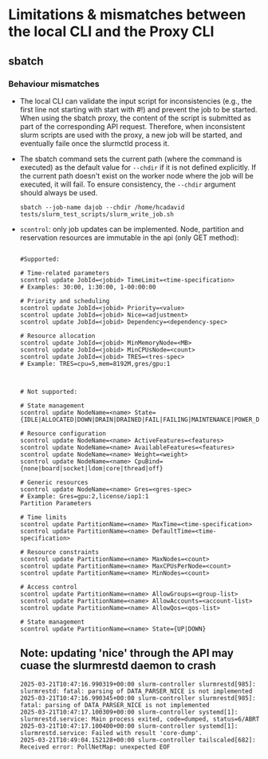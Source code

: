 # Limitations & mismatches between the local CLI and the Proxy CLI


## sbatch


### Behaviour mismatches

- The local CLI can validate the input script for inconsistencies (e.g., the first line not starting with start with #!) and prevent the job to be started. When using the sbatch proxy, the content of the script is submitted as part of the corresponding API request. Therefore, when inconsistent slurm scripts are used with the proxy, a new job will be started, and eventually faile once the slurmctld process it.

- The sbatch command sets the current path (where the command is executed) as the default value for `--chdir` if it is not defined explicitly. If the current path doesn't exist on the worker node where the job will be executed, it will fail. To ensure consistency, the `--chdir` argument should always be used.

    ```
    sbatch --job-name dajob --chdir /home/hcadavid  tests/slurm_test_scripts/slurm_write_job.sh
    ```

- `scontrol`: only job updates can be implemented. Node, partition and reservation resources are immutable in the api (only GET method):

    ```shell

    #Supported: 

    # Time-related parameters
    scontrol update JobId=<jobid> TimeLimit=<time-specification>
    # Examples: 30:00, 1:30:00, 1-00:00:00

    # Priority and scheduling
    scontrol update JobId=<jobid> Priority=<value>
    scontrol update JobId=<jobid> Nice=<adjustment>
    scontrol update JobId=<jobid> Dependency=<dependency-spec>

    # Resource allocation
    scontrol update JobId=<jobid> MinMemoryNode=<MB>
    scontrol update JobId=<jobid> MinCPUsNode=<count>
    scontrol update JobId=<jobid> TRES=<tres-spec>
    # Example: TRES=cpu=5,mem=8192M,gres/gpu:1



    # Not supported:

    # State management
    scontrol update NodeName=<name> State={IDLE|ALLOCATED|DOWN|DRAIN|DRAINED|FAIL|FAILING|MAINTENANCE|POWER_DOWN|POWERED_DOWN|POWERING_DOWN|POWERING_UP|RESUME|UNDRAIN}

    # Resource configuration
    scontrol update NodeName=<name> ActiveFeatures=<features>
    scontrol update NodeName=<name> AvailableFeatures=<features>
    scontrol update NodeName=<name> Weight=<weight>
    scontrol update NodeName=<name> CpuBind={none|board|socket|ldom|core|thread|off}

    # Generic resources
    scontrol update NodeName=<name> Gres=<gres-spec>
    # Example: Gres=gpu:2,license/iop1:1
    Partition Parameters

    # Time limits
    scontrol update PartitionName=<name> MaxTime=<time-specification>
    scontrol update PartitionName=<name> DefaultTime=<time-specification>

    # Resource constraints
    scontrol update PartitionName=<name> MaxNodes=<count>
    scontrol update PartitionName=<name> MaxCPUsPerNode=<count>
    scontrol update PartitionName=<name> MinNodes=<count>

    # Access control
    scontrol update PartitionName=<name> AllowGroups=<group-list>
    scontrol update PartitionName=<name> AllowAccounts=<account-list>
    scontrol update PartitionName=<name> AllowQos=<qos-list>

    # State management
    scontrol update PartitionName=<name> State={UP|DOWN}
    ```


    ## Note: updating 'nice' through the API may cuase the slurmrestd daemon to crash

        
    ```
    2025-03-21T10:47:16.990319+00:00 slurm-controller slurmrestd[985]: slurmrestd: fatal: parsing of DATA_PARSER_NICE is not implemented
    2025-03-21T10:47:16.990345+00:00 slurm-controller slurmrestd[985]: fatal: parsing of DATA_PARSER_NICE is not implemented
    2025-03-21T10:47:17.100309+00:00 slurm-controller systemd[1]: slurmrestd.service: Main process exited, code=dumped, status=6/ABRT
    2025-03-21T10:47:17.100400+00:00 slurm-controller systemd[1]: slurmrestd.service: Failed with result 'core-dump'.
    2025-03-21T10:49:04.152128+00:00 slurm-controller tailscaled[682]: Received error: PollNetMap: unexpected EOF
    ```


